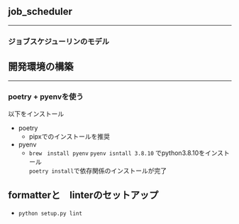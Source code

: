 ## job_scheduler
---
### ジョブスケジューリンのモデル
## 開発環境の構築
---
### poetry + pyenvを使う
以下をインストール
- poetry 
    - pipxでのインストールを推奨
- pyenv 
    - `brew　install pyenv`
`pyenv isntall 3.8.10` でpython3.8.10をインストール  
`poetry install`で依存関係のインストールが完了
## formatterと　linterのセットアップ
- `python setup.py lint`
